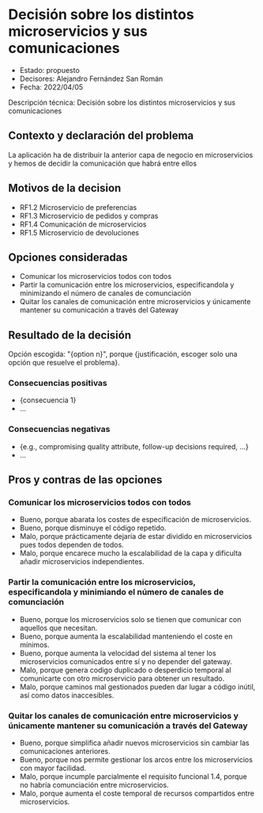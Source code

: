 # Decisión sobre los distintos microservicios y sus comunicaciones

* Estado: propuesto
* Decisores: Alejandro Fernández San Román
* Fecha: 2022/04/05

Descripción técnica: Decisión sobre los distintos microservicios y sus comunicaciones

## Contexto y declaración del problema

La aplicación ha de distribuir la anterior capa de negocio en microservicios y hemos de decidir la comunicación que habrá entre ellos

## Motivos de la decision 

* RF1.2 Microservicio de preferencias
* RF1.3 Microservicio de pedidos y compras
* RF1.4 Comunicación de microservicios
* RF1.5 Microservicio de devoluciones

## Opciones consideradas

* Comunicar los microservicios todos con todos
* Partir la comunicación entre los microservicios, especificandola y minimizando el número de canales de comunciación
* Quitar los canales de comunicación entre microservicios y únicamente mantener su comunicación a través del Gateway

## Resultado de la decisión

Opción escogida: "{option n}", porque {justificación, escoger solo una opción que resuelve el problema}.

### Consecuencias positivas <!-- opcional -->

* {consecuencia 1}
* …

### Consecuencias negativas <!-- opcional -->

* {e.g., compromising quality attribute, follow-up decisions required, …}
* …

## Pros y contras de las opciones

### Comunicar los microservicios todos con todos

* Bueno, porque abarata los costes de especificación de microservicios.
* Bueno, porque disminuye el código repetido.
* Malo, porque prácticamente dejaría de estar dividido en microservicios pues todos dependen de todos.
* Malo, porque encarece mucho la escalabilidad de la capa y dificulta añadir microservicios independientes.

### Partir la comunicación entre los microservicios, especificandola y minimiando el número de canales de comunciación


* Bueno, porque los microservicios solo se tienen que comunicar con aquellos que necesitan.
* Bueno, porque aumenta la escalabilidad manteniendo el coste en mínimos.
* Bueno, porque aumenta la velocidad del sistema al tener los microservicios comunicados entre sí y no depender del gateway.
* Malo, porque genera codigo duplicado o desperdicio temporal al comunicarte con otro microservicio para obtener un resultado.
* Malo, porque caminos mal gestionados pueden dar lugar a código inútil, así como datos inaccesibles.

### Quitar los canales de comunicación entre microservicios y únicamente mantener su comunicación a través del Gateway


* Bueno, porque simplifica añadir nuevos microservicios sin cambiar las comunicaciones anteriores.
* Bueno, porque nos permite gestionar los arcos entre los microservicios con mayor facilidad.
* Malo, porque incumple parcialmente el requisito funcional 1.4, porque no habría comunciación entre microservicios.
* Malo, porque aumenta el coste temporal de recursos compartidos entre microservicios.









